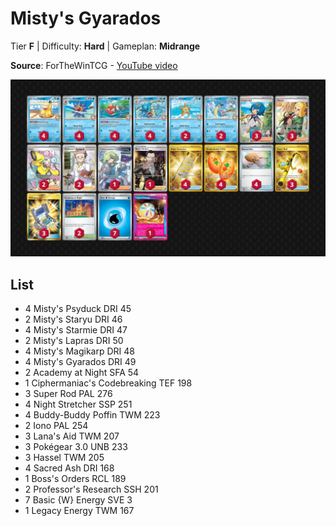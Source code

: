 # Misty's Gyarados

Tier **F** | Difficulty: **Hard** | Gameplan: **Midrange**

**Source**: ForTheWinTCG - [YouTube video](www.youtube.com/watch?v=g94kXX9L7MA)

![decklist](../../!Images/Standard/17SVI-DRI/Misty%27s%20Gyarados.png)

## List
* 4 Misty's Psyduck DRI 45
* 2 Misty's Staryu DRI 46
* 4 Misty's Starmie DRI 47
* 2 Misty's Lapras DRI 50
* 4 Misty's Magikarp DRI 48
* 4 Misty's Gyarados DRI 49
* 2 Academy at Night SFA 54
* 1 Ciphermaniac's Codebreaking TEF 198
* 3 Super Rod PAL 276
* 4 Night Stretcher SSP 251
* 4 Buddy-Buddy Poffin TWM 223
* 2 Iono PAL 254
* 3 Lana's Aid TWM 207
* 3 Pokégear 3.0 UNB 233
* 3 Hassel TWM 205
* 4 Sacred Ash DRI 168
* 1 Boss's Orders RCL 189
* 2 Professor's Research SSH 201
* 7 Basic {W} Energy SVE 3
* 1 Legacy Energy TWM 167